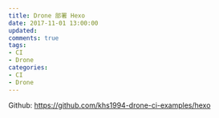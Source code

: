 ```yaml
---
title: Drone 部署 Hexo
date: 2017-11-01 13:00:00
updated:
comments: true
tags:
- CI
- Drone
categories:
- CI
- Drone
---
```


Github: https://github.com/khs1994-drone-ci-examples/hexo

<!--more-->
